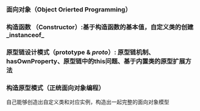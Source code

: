 <!--
 * @Author: your name
 * @Date: 2020-09-08 09:16:52
 * @LastEditTime: 2020-09-08 09:23:22
 * @LastEditors: Please set LastEditors
 * @Description: In User Settings Edit
 * @FilePath: \demo\Javascript高级\04_面向对象\全面拥抱面向对象和构造函数.md
-->
### 面向对象（Object Orierted Programming）
### 构造函数 （Constructor）:基于构造函数的基本值，自定义类的创建_instanceof_
### 原型链设计模式（prototype & _proto_）: 原型链机制、hasOwnProperty、原型链中的this问题、基于内置类的原型扩展方法

### 构造原型模式（正统面向对象编程）
自己能够创造出自定义类和对应实例，构造出一起完整的面向对象模型

